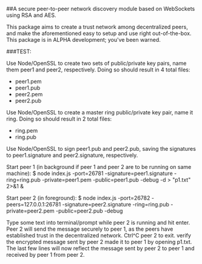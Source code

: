 ##A secure peer-to-peer network discovery module based on WebSockets using RSA and AES.

This package aims to create a trust network among decentralized peers, and make the aforementioned easy to setup and use right out-of-the-box. 
This package is in ALPHA development; you've been warned.

###TEST:

Use Node/OpenSSL to create two sets of public/private key pairs, name them peer1 and peer2, respectively. Doing so should result in 4 total files:
- peer1.pem
- peer1.pub
- peer2.pem
- peer2.pub

Use Node/OpenSSL to create a master ring public/private key pair, name it ring. Doing so should result in 2 total files:
- ring.pem
- ring.pub

Use Node/OpenSSL to sign peer1.pub and peer2.pub, saving the signatures to peer1.signature and peer2.signature, respectively.

Start peer 1 (in background if peer 1 and peer 2 are to be running on same machine):
$ node index.js -port=26781 -signature=peer1.signature -ring=ring.pub -private=peer1.pem -public=peer1.pub -debug -d > "p1.txt" 2>&1 &

Start peer 2 (in foreground):
$ node index.js -port=26782 -peers=127.0.0.1:26781 -signature=peer2.signature -ring=ring.pub -private=peer2.pem -public=peer2.pub -debug

Type some text into terminal/prompt while peer 2 is running and hit enter. Peer 2 will send the message securely to peer 1, as the peers have 
established trust in the decentralized network. Ctrl^C peer 2 to exit. verify the encrypted message sent by peer 2 made it to peer 1 by opening 
p1.txt. The last few lines will now reflect the message sent by peer 2 to peer 1 and received by peer 1 from peer 2.

